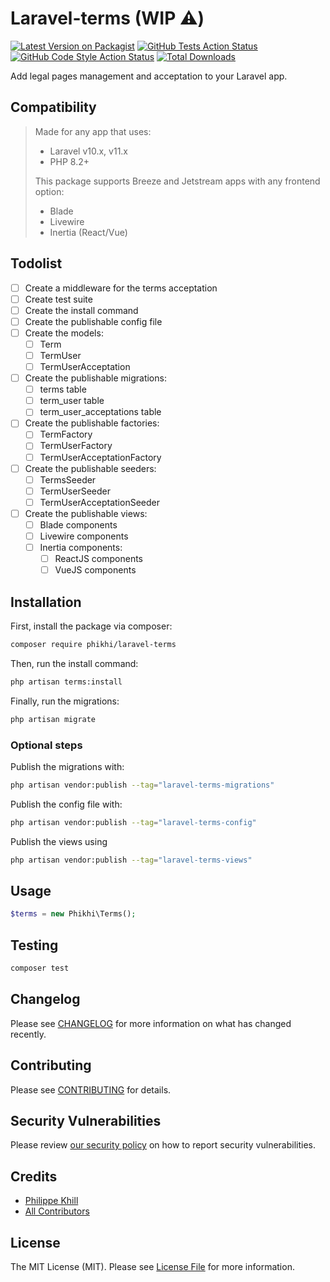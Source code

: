 # Laravel-terms (WIP ⚠️)

[![Latest Version on Packagist](https://img.shields.io/packagist/v/phikhi/laravel-terms.svg?style=flat-square)](https://packagist.org/packages/phikhi/laravel-terms)
[![GitHub Tests Action Status](https://img.shields.io/github/actions/workflow/status/phikhi/laravel-terms/run-tests.yml?branch=main&label=tests&style=flat-square)](https://github.com/phikhi/laravel-terms/actions?query=workflow%3Arun-tests+branch%3Amain)
[![GitHub Code Style Action Status](https://img.shields.io/github/actions/workflow/status/phikhi/laravel-terms/fix-php-code-style-issues.yml?branch=main&label=code%20style&style=flat-square)](https://github.com/phikhi/laravel-terms/actions?query=workflow%3A"Fix+PHP+code+style+issues"+branch%3Amain)
[![Total Downloads](https://img.shields.io/packagist/dt/phikhi/laravel-terms.svg?style=flat-square)](https://packagist.org/packages/phikhi/laravel-terms)

Add legal pages management and acceptation to your Laravel app.

## Compatibility

> Made for any app that uses:
> - Laravel v10.x, v11.x
> - PHP 8.2+
>
> This package supports Breeze and Jetstream apps with any frontend option:
> - Blade
> - Livewire
> - Inertia (React/Vue)

## Todolist

- [ ] Create a middleware for the terms acceptation
- [ ] Create test suite
- [ ] Create the install command
- [ ] Create the publishable config file
- [ ] Create the models:
    - [ ] Term
    - [ ] TermUser
    - [ ] TermUserAcceptation
- [ ] Create the publishable migrations:
    - [ ] terms table
    - [ ] term_user table
    - [ ] term_user_acceptations table
- [ ] Create the publishable factories:
    - [ ] TermFactory
    - [ ] TermUserFactory
    - [ ] TermUserAcceptationFactory
- [ ] Create the publishable seeders:
    - [ ] TermsSeeder
    - [ ] TermUserSeeder
    - [ ] TermUserAcceptationSeeder
- [ ] Create the publishable views:
    - [ ] Blade components
    - [ ] Livewire components
    - [ ] Inertia components:
        - [ ] ReactJS components
        - [ ] VueJS components

## Installation

First, install the package via composer:

```bash
composer require phikhi/laravel-terms
```

Then, run the install command:

```bash
php artisan terms:install
```

Finally, run the migrations:

```bash
php artisan migrate
```

### Optional steps

Publish the migrations with:

```bash
php artisan vendor:publish --tag="laravel-terms-migrations"
```

Publish the config file with:

```bash
php artisan vendor:publish --tag="laravel-terms-config"
```

Publish the views using

```bash
php artisan vendor:publish --tag="laravel-terms-views"
```

## Usage

```php
$terms = new Phikhi\Terms();
```

## Testing

```bash
composer test
```

## Changelog

Please see [CHANGELOG](CHANGELOG.md) for more information on what has changed recently.

## Contributing

Please see [CONTRIBUTING](CONTRIBUTING.md) for details.

## Security Vulnerabilities

Please review [our security policy](../../security/policy) on how to report security vulnerabilities.

## Credits

- [Philippe Khill](https://github.com/phikhi)
- [All Contributors](../../contributors)

## License

The MIT License (MIT). Please see [License File](LICENSE.md) for more information.
